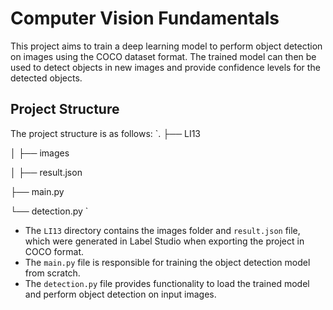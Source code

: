 # Computer Vision Fundamentals

This project aims to train a deep learning model to perform object detection on images using the COCO dataset format. The trained model can then be used to detect objects in new images and provide confidence levels for the detected objects.

## Project Structure

The project structure is as follows:
`.
├── LI13

│   ├── images

│   ├── result.json

├── main.py

└── detection.py
`

- The `LI13` directory contains the images folder and `result.json` file, which were generated in Label Studio when exporting the project in COCO format.
- The `main.py` file is responsible for training the object detection model from scratch.
- The `detection.py` file provides functionality to load the trained model and perform object detection on input images.
 
